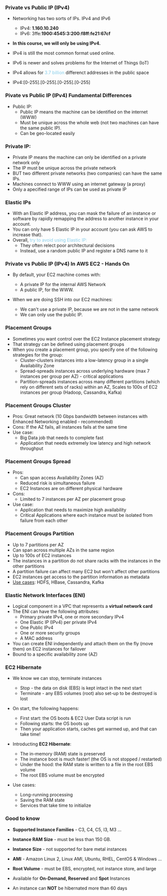 ### Private vs Public IP (IPv4)
- Networking has two sorts of IPs. IPv4 and IPv6
  - IPv4: **1.160.10.240**
  - IPv6: 3ffe:**1900:4545:3:200:f8ff:fe21:67cf**

- **In this course, we will only be using IPv4.**
- IPv4 is still the most common format used online.
- IPv6 is newer and solves problems for the Internet of Things (IoT)

- IPv4 allows for <span style="color:skyblue">3.7 billion</span> differenct addresses in the public space
- IPv4:[0-255].[0-255].[0-255].[0-255] 

### Pivate vs Public IP (IPv4) Fundamental Differences
- Public IP:
  - Public IP means the machine can be identified on the internet (WWW)
  - Must be unique across the whole web (not two machines can have the same public IP).
  - Can be geo-located easily

### Private IP:
- Private IP means the machine can only be identified on a private network only
- The IP must be unique across the private network
- BUT two different private networks (two companies) can have the same IPs.
- Machines connect to WWW using an internet gateway (a proxy)
- Only a apecified range of IPs can be used as private IP

### Elastic IPs
- With an Elastic IP address, you can mask the failure of an instance or software by rapidly remapping the address to another instance in your account.
- You can only have 5 Elastic IP in your account (you can ask AWS to increase that).
- Overall, <span style="color:skyblue">try to avoid using Elastic IP:</span>
  - They often relect poor architectural decisions
  - Instead, use a random public IP and register a DNS name to it

### Private vs Public IP (IPv4) In AWS EC2 - Hands On
- By default, your EC2 machine comes with:
  - A private IP for the internal AWS Network
  - A public IP, for the WWW.

- When we are doing SSH into our EC2 machines:
  - We can't use a private IP, because we are not in the same network
  - We can only use the public IP.

### Placement  Groups
- Sometimes you want control over the EC2 Instance placement strategy
- That strategy can be defined using placement groups
- When you create a placement group, you specify one of the following strategies for the group:
  - Cluster-clusters instances into a low-latency group in a single Availability Zone
  - Spread-spreads instances across underlying hardware (max 7 instances per group per AZ) - critical applications
  - Partition-spreads instances across many different partitions (which rely on different sets of racks) within an AZ, Scales to 100s of EC2 instances per group (Hadoop, Cassandra, Kafka)

### Placement Groups Cluster
- Pros: Great network (10 Gbps bandwidth between instances with Enhanced Networking enabled - recommended)
- Cons: If the AZ fails, all instances fails at the same time
- Use case:
  - Big Data job that needs to complete fast
  - Application that needs extremely low latency and high network throughput

### Placement Groups Spread
- Pros: 
  - Can span access Availability Zones (AZ)
  - Reduced risk is simultaneous failure
  - EC2 Instances are on different physical hardware
- Cons:
  - Limited to 7 instances per AZ per placement group
- Use case:
  - Application that needs to maximize high availability
  - Critical Applications where each instance must be isolated from failure from each other

### Placement Groups Partition
- Up to 7 partitions per AZ
- Can span across multiple AZs in the same region
- Up to 100s of EC2 instances
- The instances in a partition do not share racks with the instances in the other partitions
- A partition failure can affect many EC2 but won't affect other partitions
- EC2 instances get access to the partition information as metadata
- <u>Use cases</u>: HDFS, HBase, Cassandra, Kafka

### Elastic Network Interfaces (ENI)
- Logical component in a VPC that represents a **virtual network card**
- The ENI can have the following attributes:
  - Primary private IPv4, one or more secondary IPv4
  - One Elastic IP (IPv4) per private IPv4
  - One Public IPv4
  - One or more security groups
  - A MAC address
- You can create ENI independently and attach them on the fly (move them) on EC2 instances for failover
- Bound to a specific availability zone (AZ)

### EC2 Hibernate
- We know we can stop, terminate instances
  - Stop - the data on disk (EBS) is kept intact in the next start
  - Terminate - any EBS volumes (root) also set-up to be destroyed is lost

- On start, the following happens:
  - First start: the OS boots & EC2 User Data script is run
  - Following starts: the OS boots up
  - Then your application starts, caches get warmed up, and that can take time!

- Introducting **EC2 Hibernate**:
  - The in-memory (RAM) state is preserved
  - The instance boot is much faster! (the OS is not stopped / restarted)
  - Under the hood: the RAM state is written to a file in the root EBS volume
  - The root EBS volume must be encrypted

- Use cases:
  - Long-running processing
  - Saving the RAM state
  - Services that take time to initialize

### Good to know
- **Supported Instance Families** - C3, C4, C5, I3, M3 ...
- **Instance RAM Size** - must be less than 150 GB.
- **Instance Size** - not supported for bare metal instances
- **AMI** - Amazon Linux 2, Linux AMI, Ubuntu, RHEL, CentOS & Windows ...
- **Root Volume** - must be EBS, encrypted, not instance store, and large
- Available for **On-Demand, Reserved** and **Spot** Instances

- An instance can **NOT** be hibernated more than 60 days